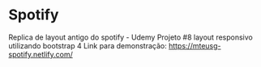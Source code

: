 # Spotify
Replica de layout antigo do spotify - Udemy Projeto #8
layout responsivo utilizando bootstrap 4
Link para demonstração: https://mteusg-spotify.netlify.com/
